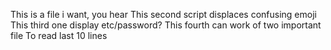 This is a file i want, you hear
This second script displaces confusing emoji
This third one display etc/password?
This fourth can work of two important file
To read last 10 lines
